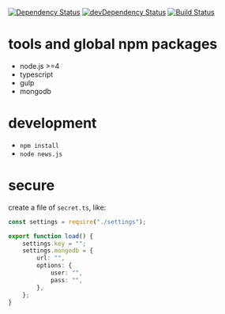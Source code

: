 [![Dependency Status](https://david-dm.org/plantain-00/news-fetcher.svg)](https://david-dm.org/plantain-00/news-fetcher)
[![devDependency Status](https://david-dm.org/plantain-00/news-fetcher/dev-status.svg)](https://david-dm.org/plantain-00/news-fetcher#info=devDependencies)
[![Build Status](https://travis-ci.org/plantain-00/news-fetcher.svg?branch=master)](https://travis-ci.org/plantain-00/news-fetcher)

# tools and global npm packages

+ node.js >=4
+ typescript
+ gulp
+ mongodb

# development

+ `npm install`
+ `node news.js`

# secure

create a file of `secret.ts`, like:

```typescript
const settings = require("./settings");

export function load() {
    settings.key = "";
    settings.mongodb = {
        url: "",
        options: {
            user: "",
            pass: "",
        },
    };
}

```
